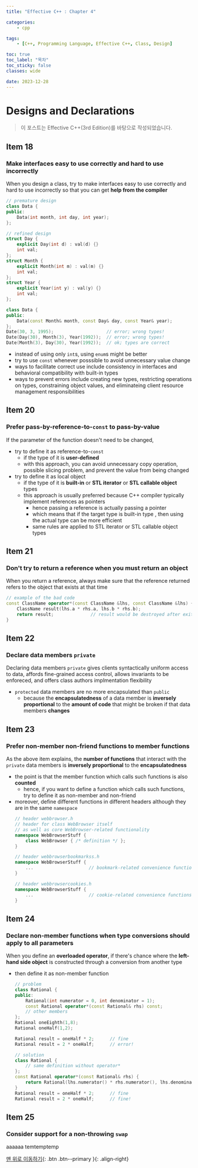 ```yaml
---
title: "Effective C++ : Chapter 4"

categories:
    - cpp

tags:
    - [C++, Programming Language, Effective C++, Class, Design]

toc: true
toc_label: "목차"
toc_sticky: false
classes: wide

date: 2023-12-28
---
```


# Designs and Declarations

> 이 포스트는 Effective C++(3rd Edition)를 바탕으로 작성되었습니다.

## Item 18

### Make interfaces easy to use correctly and hard to use incorrectly
When you design a class, try to make interfaces easy to use correctly and hard to use incorrectly so that you can get **help from the compiler**
```c++
// premature design
class Data {
public:
    Data(int month, int day, int year);
};

// refined design
struct Day {
    explicit Day(int d) : val(d) {}
    int val;
};
struct Month {
    explicit Month(int m) : val(m) {}
    int val;
};
struct Year {
    explicit Year(int y) : val(y) {}
    int val;
};

class Data {
public:
    Data(const Month& month, const Day& day, const Year& year);
};
Date(30, 3, 1995);                    // error; wrong types!
Date(Day(30), Month(3), Year(1992));  // error; wrong types!
Date(Month(3), Day(30), Year(1992));  // ok; types are correct
```
- instead of using only `int`s, using `enum`s might be better
- try to use `const` whenever posssible to avoid unnecessary value change
- ways to facilitate correct use include consistency in interfaces and behavioral compatibility with built-in types
- ways to prevent errors include creating new types, restricting operations on types, constraining object values, and eliminateing client resource management responsibilities


## Item 20

### Prefer pass-by-reference-to-`const` to pass-by-value
If the parameter of the function doesn't need to be changed, 
- try to define it as reference-to-`const`
    * if the type of it is **user-defined**
    * with this approach, you can avoid unnecessary copy operation, possible slicing problem, and prevent the value from being changed
- try to define it as local object
    * if the type of it is **built-in** or **STL iterator** or **STL callable object** types
    * this approach is usually preferred because C++ compiler typically implement references as pointers
        + hence passing a reference is actually passing a pointer
        + which means that if the target type is built-in type
        , then using the actual type can be more efficient
        + same rules are applied to STL iterator or STL callable object types


## Item 21

### Don't try to return a reference when you must return an object
When you return a reference, always make sure that the reference returned refers to the object that exists at that time
```c++
// example of the bad code
const ClassName operator*(const ClassName &lhs, const ClassName &lhs) {
    ClassName result(lhs.a * rhs.a, lhs.b * rhs.b);
    return result;              // result would be destroyed after exiting this function
}
```


## Item 22

### Declare data members `private`
Declaring data members `private` gives clients syntactically uniform access to data, affords fine-grained access control, allows invariants to be enforeced, and offers class authors implmentation flexibility
- `protected` data members are no more encapsulated than `public`
    * because the **encapsulatedness** of a data member is **inversely proportional** to the **amount of code** that might be broken if that data members **changes**


## Item 23

### Prefer non-member non-friend functions to member functions
As the above item explains, the **number of functions** that interact with the `private` data members is **inversely proportional** to the **encapsulatedness**
- the point is that the member function which calls such functions is also **counted** 
    * hence, if you want to define a function which calls such functions, try to define it as non-member and non-friend
- moreover, define different functions in different headers although they are in the same `namespace`
    ```c++
    // header webbrowser.h
    // header for class WebBrowser itself
    // as well as core WebBrowser-related functionality
    namespace WebBrowserStuff {
        class WebBrowser { /* definition */ };
    }

    // header webbrowserbookmarkss.h
    namespace WebBrowserStuff {
        ...                     // bookmark-related convenience functions
    }

    // header webbrowsercookies.h
    namespace WebBrowserStuff {
        ...                     // cookie-related convenience functions
    }
    ```


## Item 24

### Declare non-member functions when type conversions should apply to all parameters
When you define an **overloaded operator**, if there's chance where the **left-hand side object** is constructed through a conversion from another type
- then define it as non-member function
    ```c++
    // problem
    class Rational {
    public:
        Rational(int numerator = 0, int denominator = 1);
        const Rational operator*(const Rational& rhs) const;
        // other members
    };
    Rational oneEighth(1,8);
    Rational oneHalf(1,2);

    Rational result = oneHalf * 2;      // fine
    Rational result = 2 * oneHalf;      // error!
    
    // solution 
    class Rational {
        // same definition without operator*
    };
    const Rational operator*(const Rational& rhs) {
        return Rational(lhs.numerator() * rhs.numerator(), lhs.denominator() * rhs.denominator());
    }
    Rational result = oneHalf * 2;      // fine
    Rational result = 2 * oneHalf;      // fine!
    ```


## Item 25

### Consider support for a non-throwing `swap`
aaaaaa
temtemptemp

[맨 위로 이동하기](#){: .btn .btn--primary }{: .align-right}